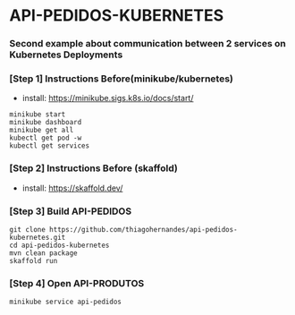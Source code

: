 # API-PEDIDOS-KUBERNETES

### Second example about communication between 2 services on Kubernetes Deployments

### [Step 1] Instructions Before(minikube/kubernetes)

- install: https://minikube.sigs.k8s.io/docs/start/
```
minikube start
minikube dashboard
minikube get all
kubectl get pod -w
kubectl get services
```

### [Step 2] Instructions Before (skaffold)

- install: https://skaffold.dev/

### [Step 3] Build API-PEDIDOS
```
git clone https://github.com/thiagohernandes/api-pedidos-kubernetes.git
cd api-pedidos-kubernetes
mvn clean package
skaffold run
```

### [Step 4] Open API-PRODUTOS
```
minikube service api-pedidos
```
